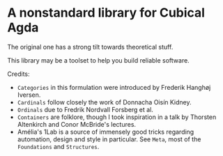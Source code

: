 A nonstandard library for Cubical Agda
======================================

The original one has a strong tilt towards theoretical stuff.

This library may be a toolset to help you build reliable software.

Credits:

- `Categories` in this formulation were introduced by Frederik Hanghøj Iversen.
- `Cardinals` follow closely the work of Donnacha Oisín Kidney.
- `Ordinals` due to Fredrik Nordvall Forsberg et al.
- `Containers` are folklore, though I took inspiration in a talk by Thorsten
  Altenkirch and Conor McBride's lectures.
- Amélia's 1Lab is a source of immensely good tricks regarding automation,
  design and style in particular. See `Meta`, most of the `Foundations` and
  `Structures`.
